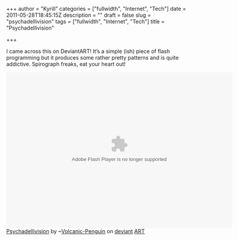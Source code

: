 +++
author = "Kyrill"
categories = ["fullwidth", "Internet", "Tech"]
date = 2011-05-28T18:45:15Z
description = ""
draft = false
slug = "psychadellivision"
tags = ["fullwidth", "Internet", "Tech"]
title = "Psychadellivision"

+++


I came across this on DeviantART! It’s a simple (ish) piece of flash programming but it produces some rather pretty patterns and is quite addictive. Spirograph freaks, eat your heart out!

<object height="413" width="600"><param name="movie" value="https://fc03.deviantart.net/fs33/f/2008/299/5/b/LineTo_experimental_by_Volcanic_Penguin.swf"></param><param name="flashvars" value="id=14080073&width=600"></param><param name="allowScriptAccess" value="always"></param><embed allowscriptaccess="always" flashvars="id=14080073&width=600" height="413" src="https://fc03.deviantart.net/fs33/f/2008/299/5/b/LineTo_experimental_by_Volcanic_Penguin.swf" type="application/x-shockwave-flash" width="600"></embed></object>  
[Psychadellivision](http://www.deviantart.com/deviation/14080073/) by ~[Volcanic-Penguin](http://volcanic-penguin.deviantart.com/) on [deviant](http://www.deviantart.com) [ART](http://www.deviantart.com)


